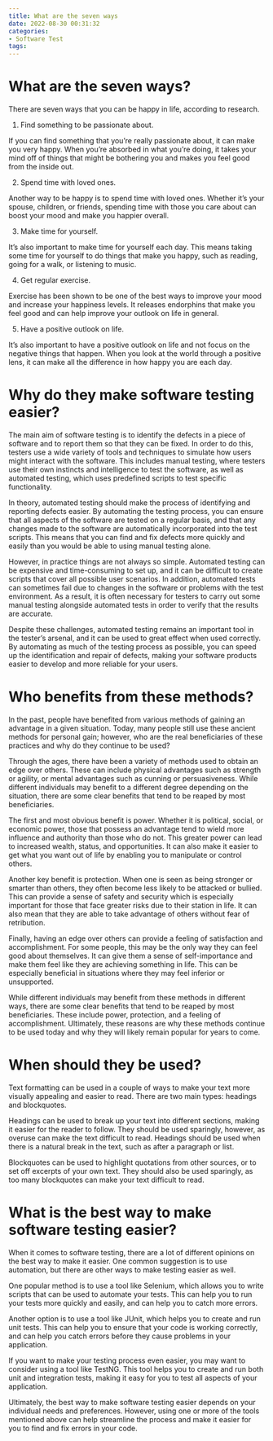 ```yaml
---
title: What are the seven ways
date: 2022-08-30 00:31:32
categories:
- Software Test
tags:
---
```



#  What are the seven ways?

There are seven ways that you can be happy in life, according to research.

1. Find something to be passionate about.

If you can find something that you’re really passionate about, it can make you very happy. When you’re absorbed in what you’re doing, it takes your mind off of things that might be bothering you and makes you feel good from the inside out.

2. Spend time with loved ones.

Another way to be happy is to spend time with loved ones. Whether it’s your spouse, children, or friends, spending time with those you care about can boost your mood and make you happier overall.

3. Make time for yourself.

It’s also important to make time for yourself each day. This means taking some time for yourself to do things that make you happy, such as reading, going for a walk, or listening to music.

4. Get regular exercise.

Exercise has been shown to be one of the best ways to improve your mood and increase your happiness levels. It releases endorphins that make you feel good and can help improve your outlook on life in general.

5. Have a positive outlook on life.

It’s also important to have a positive outlook on life and not focus on the negative things that happen. When you look at the world through a positive lens, it can make all the difference in how happy you are each day.

#  Why do they make software testing easier?

The main aim of software testing is to identify the defects in a piece of software and to report them so that they can be fixed. In order to do this, testers use a wide variety of tools and techniques to simulate how users might interact with the software. This includes manual testing, where testers use their own instincts and intelligence to test the software, as well as automated testing, which uses predefined scripts to test specific functionality.

In theory, automated testing should make the process of identifying and reporting defects easier. By automating the testing process, you can ensure that all aspects of the software are tested on a regular basis, and that any changes made to the software are automatically incorporated into the test scripts. This means that you can find and fix defects more quickly and easily than you would be able to using manual testing alone.

However, in practice things are not always so simple. Automated testing can be expensive and time-consuming to set up, and it can be difficult to create scripts that cover all possible user scenarios. In addition, automated tests can sometimes fail due to changes in the software or problems with the test environment. As a result, it is often necessary for testers to carry out some manual testing alongside automated tests in order to verify that the results are accurate.

Despite these challenges, automated testing remains an important tool in the tester’s arsenal, and it can be used to great effect when used correctly. By automating as much of the testing process as possible, you can speed up the identification and repair of defects, making your software products easier to develop and more reliable for your users.

#  Who benefits from these methods?

In the past, people have benefited from various methods of gaining an advantage in a given situation. Today, many people still use these ancient methods for personal gain; however, who are the real beneficiaries of these practices and why do they continue to be used?

Through the ages, there have been a variety of methods used to obtain an edge over others. These can include physical advantages such as strength or agility, or mental advantages such as cunning or persuasiveness. While different individuals may benefit to a different degree depending on the situation, there are some clear benefits that tend to be reaped by most beneficiaries.

The first and most obvious benefit is power. Whether it is political, social, or economic power, those that possess an advantage tend to wield more influence and authority than those who do not. This greater power can lead to increased wealth, status, and opportunities. It can also make it easier to get what you want out of life by enabling you to manipulate or control others.

Another key benefit is protection. When one is seen as being stronger or smarter than others, they often become less likely to be attacked or bullied. This can provide a sense of safety and security which is especially important for those that face greater risks due to their station in life. It can also mean that they are able to take advantage of others without fear of retribution.

Finally, having an edge over others can provide a feeling of satisfaction and accomplishment. For some people, this may be the only way they can feel good about themselves. It can give them a sense of self-importance and make them feel like they are achieving something in life. This can be especially beneficial in situations where they may feel inferior or unsupported.

While different individuals may benefit from these methods in different ways, there are some clear benefits that tend to be reaped by most beneficiaries. These include power, protection, and a feeling of accomplishment. Ultimately, these reasons are why these methods continue to be used today and why they will likely remain popular for years to come.

#  When should they be used?

Text formatting can be used in a couple of ways to make your text more visually appealing and easier to read. There are two main types: headings and blockquotes.

Headings can be used to break up your text into different sections, making it easier for the reader to follow. They should be used sparingly, however, as overuse can make the text difficult to read. Headings should be used when there is a natural break in the text, such as after a paragraph or list.

Blockquotes can be used to highlight quotations from other sources, or to set off excerpts of your own text. They should also be used sparingly, as too many blockquotes can make your text difficult to read.

#  What is the best way to make software testing easier?

When it comes to software testing, there are a lot of different opinions on the best way to make it easier. One common suggestion is to use automation, but there are other ways to make testing easier as well.

One popular method is to use a tool like Selenium, which allows you to write scripts that can be used to automate your tests. This can help you to run your tests more quickly and easily, and can help you to catch more errors.

Another option is to use a tool like JUnit, which helps you to create and run unit tests. This can help you to ensure that your code is working correctly, and can help you catch errors before they cause problems in your application.

If you want to make your testing process even easier, you may want to consider using a tool like TestNG. This tool helps you to create and run both unit and integration tests, making it easy for you to test all aspects of your application.

Ultimately, the best way to make software testing easier depends on your individual needs and preferences. However, using one or more of the tools mentioned above can help streamline the process and make it easier for you to find and fix errors in your code.